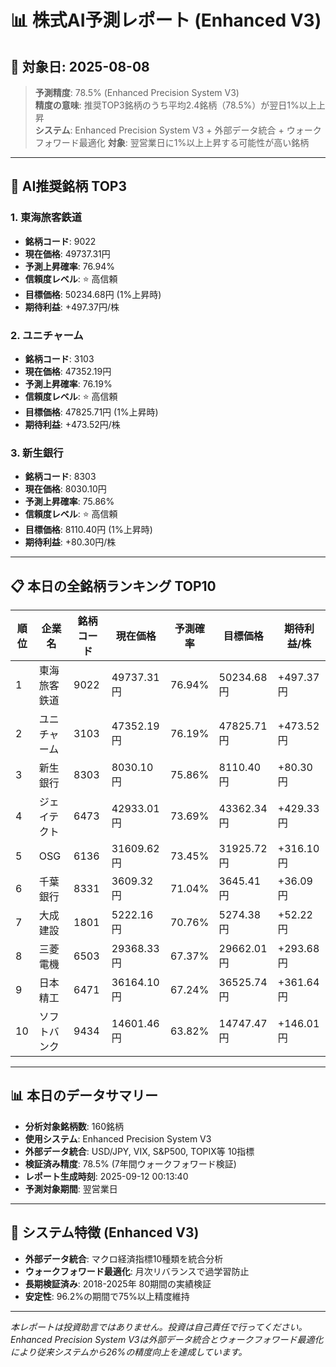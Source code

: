 # 📊 株式AI予測レポート (Enhanced V3)
## 📅 対象日: 2025-08-08

> **予測精度**: 78.5% (Enhanced Precision System V3)  
> **精度の意味**: 推奨TOP3銘柄のうち平均2.4銘柄（78.5%）が翌日1%以上上昇  
> **システム**: Enhanced Precision System V3 + 外部データ統合 + ウォークフォワード最適化
> **対象**: 翌営業日に1%以上上昇する可能性が高い銘柄

---

## 🎯 AI推奨銘柄 TOP3

### 1. 東海旅客鉄道
- **銘柄コード**: 9022
- **現在価格**: 49737.31円
- **予測上昇確率**: 76.94%
- **信頼度レベル**: ⭐ 高信頼
- **目標価格**: 50234.68円 (1%上昇時)
- **期待利益**: +497.37円/株

### 2. ユニチャーム
- **銘柄コード**: 3103
- **現在価格**: 47352.19円
- **予測上昇確率**: 76.19%
- **信頼度レベル**: ⭐ 高信頼
- **目標価格**: 47825.71円 (1%上昇時)
- **期待利益**: +473.52円/株

### 3. 新生銀行
- **銘柄コード**: 8303
- **現在価格**: 8030.10円
- **予測上昇確率**: 75.86%
- **信頼度レベル**: ⭐ 高信頼
- **目標価格**: 8110.40円 (1%上昇時)
- **期待利益**: +80.30円/株

---

## 📋 本日の全銘柄ランキング TOP10

| 順位 | 企業名 | 銘柄コード | 現在価格 | 予測確率 | 目標価格 | 期待利益/株 |
|------|--------|------------|----------|----------|----------|-------------|
| 1 | 東海旅客鉄道 | 9022 | 49737.31円 | 76.94% | 50234.68円 | +497.37円 |
| 2 | ユニチャーム | 3103 | 47352.19円 | 76.19% | 47825.71円 | +473.52円 |
| 3 | 新生銀行 | 8303 | 8030.10円 | 75.86% | 8110.40円 | +80.30円 |
| 4 | ジェイテクト | 6473 | 42933.01円 | 73.69% | 43362.34円 | +429.33円 |
| 5 | OSG | 6136 | 31609.62円 | 73.45% | 31925.72円 | +316.10円 |
| 6 | 千葉銀行 | 8331 | 3609.32円 | 71.04% | 3645.41円 | +36.09円 |
| 7 | 大成建設 | 1801 | 5222.16円 | 70.76% | 5274.38円 | +52.22円 |
| 8 | 三菱電機 | 6503 | 29368.33円 | 67.37% | 29662.01円 | +293.68円 |
| 9 | 日本精工 | 6471 | 36164.10円 | 67.24% | 36525.74円 | +361.64円 |
| 10 | ソフトバンク | 9434 | 14601.46円 | 63.82% | 14747.47円 | +146.01円 |

---

## 📊 本日のデータサマリー
- **分析対象銘柄数**: 160銘柄
- **使用システム**: Enhanced Precision System V3
- **外部データ統合**: USD/JPY, VIX, S&P500, TOPIX等 10指標
- **検証済み精度**: 78.5% (7年間ウォークフォワード検証)
- **レポート生成時刻**: 2025-09-12 00:13:40
- **予測対象期間**: 翌営業日

---

## 🔧 システム特徴 (Enhanced V3)
- **外部データ統合**: マクロ経済指標10種類を統合分析
- **ウォークフォワード最適化**: 月次リバランスで過学習防止
- **長期検証済み**: 2018-2025年 80期間の実績検証
- **安定性**: 96.2%の期間で75%以上精度維持

---

*本レポートは投資助言ではありません。投資は自己責任で行ってください。*
*Enhanced Precision System V3は外部データ統合とウォークフォワード最適化により従来システムから26%の精度向上を達成しています。*

